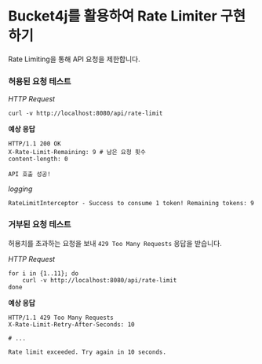 # Bucket4j를 활용하여 Rate Limiter 구현하기

Rate Limiting을 통해 API 요청을 제한합니다. 

### 허용된 요청 테스트

_HTTP Request_

```shell
curl -v http://localhost:8080/api/rate-limit
```

**예상 응답**

```shell
HTTP/1.1 200 OK
X-Rate-Limit-Remaining: 9 # 남은 요청 횟수
content-length: 0

API 호출 성공!

```

_logging_

```text
RateLimitInterceptor - Success to consume 1 token! Remaining tokens: 9
```

### 거부된 요청 테스트 

허용치를 초과하는 요청을 보내 `429 Too Many Requests` 응답을 받습니다.

_HTTP Request_

```shell
for i in {1..11}; do
    curl -v http://localhost:8080/api/rate-limit
done
```

**예상 응답**

```shell
HTTP/1.1 429 Too Many Requests
X-Rate-Limit-Retry-After-Seconds: 10

# ...

Rate limit exceeded. Try again in 10 seconds.
```